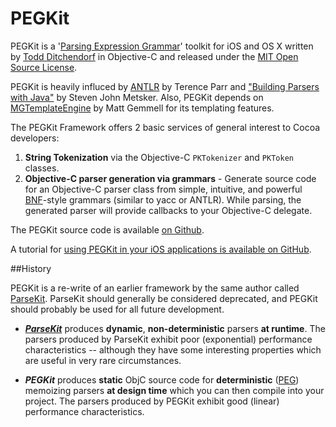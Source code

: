 PEGKit
======

PEGKit is a '[Parsing Expression Grammar](http://bford.info/packrat/)' toolkit for iOS and OS X written by [Todd Ditchendorf](http://celestialteapot.com) in Objective-C and released under the [MIT Open Source License](https://tldrlegal.com/license/mit-license).

PEGKit is heavily influced by [ANTLR](http://www.antlr.org/) by Terence Parr and ["Building Parsers with Java"](http://www.amazon.com/Building-Parsers-Java-Steven-Metsker/dp/0201719622) by Steven John Metsker. Also, PEGKit depends on [MGTemplateEngine](http://mattgemmell.com/2008/05/20/mgtemplateengine-templates-with-cocoa) by Matt Gemmell for its templating features.

The PEGKit Framework offers 2 basic services of general interest to Cocoa developers:

1. **String Tokenization** via the Objective-C `PKTokenizer` and `PKToken` classes.
1. **Objective-C parser generation via grammars** - Generate source code for an Objective-C parser class from simple, intuitive, and powerful [BNF](http://en.wikipedia.org/wiki/Backus%E2%80%93Naur_Form)-style grammars (similar to yacc or ANTLR). While parsing, the generated parser will provide callbacks to your Objective-C delegate.

The PEGKit source code is available [on Github](http://github.com/itod/parsekit/).

A tutorial for [using PEGKit in your iOS applications is available on GitHub](https://github.com/itod/PEGKitMiniMathTutorial).

##History

PEGKit is a re-write of an earlier framework by the same author called [ParseKit](http://parsekit.com). ParseKit should generally be considered deprecated, and PEGKit should probably be used for all future development.

* ***[ParseKit](http://parsekit.com)*** produces **dynamic**, **non-deterministic** parsers **at runtime**. The parsers produced by ParseKit exhibit poor (exponential) performance characteristics -- although they have some interesting properties which are useful in very rare circumstances.

* ***PEGKit*** produces **static** ObjC source code for **deterministic** ([PEG](http://en.wikipedia.org/wiki/Parsing_expression_grammar)) memoizing parsers **at design time** which you can then compile into your project. The parsers produced by PEGKit exhibit good (linear) performance characteristics.